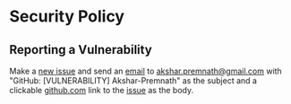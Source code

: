 # Security Policy
<!--

## Supported Versions

Use this section to tell people about which versions of your project are
currently being supported with security updates.

| Version | Supported          |
| ------- | ------------------ |
| 5.1.x   | :white_check_mark: |
| 5.0.x   | :x:                |
| 4.0.x   | :white_check_mark: |
| < 4.0   | :x:                |

-->
## Reporting a Vulnerability

<!--Use this section to tell people how to report a vulnerability.

Tell them where to go, how often they can expect to get an update on a
reported vulnerability, what to expect if the vulnerability is accepted or
declined, etc.-->
Make a [new issue](https://github.com/Akshar-Premnath/Akshar-Premnath/issues/new 'Make a new issue') and send an [email](mailto:akshar.premnath@gmail.com?subject=GitHub%3A%20%5BVULNERABILITY%5D%20Akshar-Premnath 'Send an email') to [akshar.premnath@gmail.com](mailto:akshar.premnath@gmail.com?subject=GitHub%3A%20%5BVULNERABILITY%5D%20Akshar-Premnath 'Send an email') with "GitHub: [VULNERABILITY] Akshar-Premnath" as the subject and a clickable [github.com](https://github.com/ 'GitHub') link to the [issue](https://github.com/Akshar-Premnath/Akshar-Premnath/issues 'Issues') as the body.
<!--

-->
